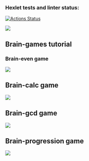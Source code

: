 ### Hexlet tests and linter status:
[![Actions Status](https://github.com/KiryaTheStranger/frontend-project-44/workflows/hexlet-check/badge.svg)](https://github.com/KiryaTheStranger/frontend-project-44/actions)

<a href="https://codeclimate.com/github/KirillTheStranger/frontend-project-44/maintainability"><img src="https://api.codeclimate.com/v1/badges/ba1913bdbdfb11c42934/maintainability" /></a>

<h2>Brain-games tutorial</h2>
<h3>Brain-even game</h3>
<a href="https://asciinema.org/a/30JkI98qAUSUQjcpq4D0ol5u5" target="_blank"><img src="https://asciinema.org/a/30JkI98qAUSUQjcpq4D0ol5u5.svg" /></a>

<h2>Brain-calc game</h2>
<a href="https://asciinema.org/a/hArGlMJmbhSK8fKVZ8pywQSyJ" target="_blank"><img src="https://asciinema.org/a/hArGlMJmbhSK8fKVZ8pywQSyJ.svg" /></a>

<h2>Brain-gcd game</h2>
<a href="https://asciinema.org/a/H7fcJ2KhsMoTxCJPZM28QJLmC" target="_blank"><img src="https://asciinema.org/a/H7fcJ2KhsMoTxCJPZM28QJLmC.svg" /></a>

<h2>Brain-progression game</h2>
<a href="https://asciinema.org/a/sgDKlGhe69OOYIJKGRkcg2gwl" target="_blank"><img src="https://asciinema.org/a/sgDKlGhe69OOYIJKGRkcg2gwl.svg" /></a>
